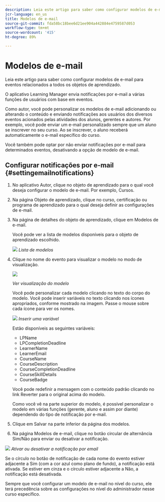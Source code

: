 ```yaml
---
description: Leia este artigo para saber como configurar modelos de e-mail para eventos relacionados a todos os objetos de aprendizado.
jcr-language: en_us
title: Modelos de e-mail
source-git-commit: fda58bc18bee6d21ee904a442884e4759587d053
workflow-type: tm+mt
source-wordcount: '415'
ht-degree: 89%

---
```




# Modelos de e-mail

Leia este artigo para saber como configurar modelos de e-mail para eventos relacionados a todos os objetos de aprendizado.

O aplicativo Learning Manager envia notificações por e-mail a várias funções de usuários com base em eventos.

Como autor, você pode personalizar os modelos de e-mail adicionando ou alterando o conteúdo e enviando notificações aos usuários dos diversos eventos acionados pelas atividades dos alunos, gerentes e autores. Por exemplo, você pode enviar um e-mail personalizado sempre que um aluno se inscrever no seu curso. Ao se inscrever, o aluno receberá automaticamente o e-mail específico do curso.

Você também pode optar por não enviar notificações por e-mail para determinados eventos, desativando a opção de modelo de e-mail.

## Configurar notificações por e-mail {#settingemailnotifications}

1. No aplicativo Autor, clique no objeto de aprendizado para o qual você deseja configurar o modelo de e-mail. Por exemplo, Cursos.
1. Na página Objeto de aprendizado, clique no curso, certificação ou programa de aprendizado para o qual deseja definir as configurações de e-mail.
1. Na página de detalhes do objeto de aprendizado, clique em Modelos de e-mail.

   Você pode ver a lista de modelos disponíveis para o objeto de aprendizado escolhido.

   ![](assets/email-templates-forlearningprograms.png)
   *Lista de modelos*

1. Clique no nome do evento para visualizar o modelo no modo de visualização.

   ![](assets/preview-the-emailtemplateforyourlearningobject.png)

   *Ver visualização do modelo*

   Você pode personalizar cada modelo clicando no texto do corpo do modelo. Você pode inserir variáveis no texto clicando nos ícones apropriados, conforme mostrado na imagem. Passe o mouse sobre cada ícone para ver os nomes.

   ![](assets/insert-variable.png)
   *Inserir uma variável*

   Estão disponíveis as seguintes variáveis:

   * LPName
   * LPCompletionDeadline
   * LearnerName
   * LearnerEmail
   * CourseName
   * CourseDescription
   * CourseCompletionDeadline
   * CourseSkillDetails
   * CourseBadge

   Você pode redefinir a mensagem com o conteúdo padrão clicando no link Reverter para o original acima do modelo.

   Como você vê na parte superior do modelo, é possível personalizar o modelo em várias funções (gerente, aluno e assim por diante) dependendo do tipo de notificação por e-mail.

1. Clique em Salvar na parte inferior da página dos modelos.
1. Na página Modelos de e-mail, clique no botão circular de alternância Sim/Não para enviar ou desativar a notificação.

![](assets/email-notification-e1437624109719.png)
*Ativar ou desativar a notificação por email*

Se o círculo no botão de notificação de cada nome do evento estiver adjacente a Sim (com a cor azul como plano de fundo), a notificação está ativada. Se estiver em cinza e o círculo estiver adjacente a Não, a notificação está desativada.

Sempre que você configurar um modelo de e-mail no nível do curso, ele terá precedência sobre as configurações no nível do administrador nesse curso específico.
